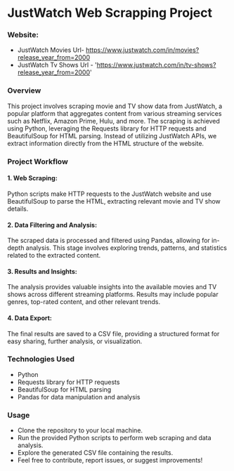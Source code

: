 # JustWatch Web Scrapping Project
### Website:
- JustWatch Movies Url-  https://www.justwatch.com/in/movies?release_year_from=2000
- JustWatch Tv Shows Url - 'https://www.justwatch.com/in/tv-shows?release_year_from=2000'


### Overview
This project involves scraping movie and TV show data from JustWatch, a popular platform that aggregates content from various streaming services such as Netflix, Amazon Prime, Hulu, and more. The scraping is achieved using Python, leveraging the Requests library for HTTP requests and BeautifulSoup for HTML parsing. Instead of utilizing JustWatch APIs, we extract information directly from the HTML structure of the website.

### Project Workflow
#### 1. Web Scraping: 
Python scripts make HTTP requests to the JustWatch website and use BeautifulSoup to parse the HTML, extracting relevant movie and TV show details.

#### 2. Data Filtering and Analysis:
The scraped data is processed and filtered using Pandas, allowing for in-depth analysis. This stage involves exploring trends, patterns, and statistics related to the extracted content.

#### 3. Results and Insights:
The analysis provides valuable insights into the available movies and TV shows across different streaming platforms. Results may include popular genres, top-rated content, and other relevant trends.

#### 4. Data Export:
The final results are saved to a CSV file, providing a structured format for easy sharing, further analysis, or visualization.

### Technologies Used
- Python
- Requests library for HTTP requests
- BeautifulSoup for HTML parsing
- Pandas for data manipulation and analysis
### Usage
- Clone the repository to your local machine.
- Run the provided Python scripts to perform web scraping and data analysis.
- Explore the generated CSV file containing the results.
- Feel free to contribute, report issues, or suggest improvements!
